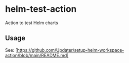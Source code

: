 # helm-test-action
Action to test Helm charts

## Usage

See: [https://github.com/Updater/setup-helm-workspace-action/blob/main/README.md]